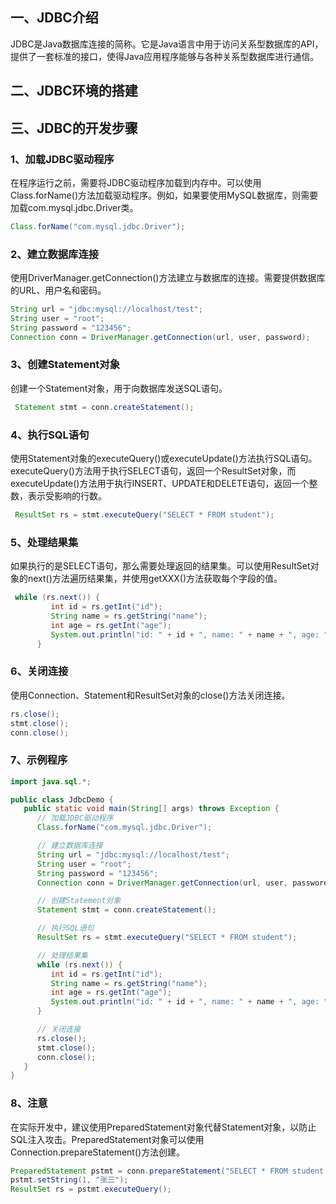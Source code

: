 ## 一、JDBC介绍
JDBC是Java数据库连接的简称。它是Java语言中用于访问关系型数据库的API，提供了一套标准的接口，使得Java应用程序能够与各种关系型数据库进行通信。
## 二、JDBC环境的搭建
## 三、JDBC的开发步骤
### 1、加载JDBC驱动程序
在程序运行之前，需要将JDBC驱动程序加载到内存中。可以使用Class.forName()方法加载驱动程序。例如，如果要使用MySQL数据库，则需要加载com.mysql.jdbc.Driver类。
```java
Class.forName("com.mysql.jdbc.Driver");
```
### 2、建立数据库连接
使用DriverManager.getConnection()方法建立与数据库的连接。需要提供数据库的URL、用户名和密码。
```java
String url = "jdbc:mysql://localhost/test";
String user = "root";
String password = "123456";
Connection conn = DriverManager.getConnection(url, user, password);
```
### 3、创建Statement对象 
创建一个Statement对象，用于向数据库发送SQL语句。
```java
 Statement stmt = conn.createStatement();
```
### 4、执行SQL语句
使用Statement对象的executeQuery()或executeUpdate()方法执行SQL语句。
executeQuery()方法用于执行SELECT语句，返回一个ResultSet对象，而executeUpdate()方法用于执行INSERT、UPDATE和DELETE语句，返回一个整数，表示受影响的行数。
```java
 ResultSet rs = stmt.executeQuery("SELECT * FROM student");
```
### 5、处理结果集 
如果执行的是SELECT语句，那么需要处理返回的结果集。可以使用ResultSet对象的next()方法遍历结果集，并使用getXXX()方法获取每个字段的值。
```java
 while (rs.next()) {
         int id = rs.getInt("id");
         String name = rs.getString("name");
         int age = rs.getInt("age");
         System.out.println("id: " + id + ", name: " + name + ", age: " + age);
      }
```
### 6、关闭连接 
使用Connection、Statement和ResultSet对象的close()方法关闭连接。
```java
rs.close();
stmt.close();
conn.close();
```
### 7、示例程序
```java
import java.sql.*;

public class JdbcDemo {
   public static void main(String[] args) throws Exception {
      // 加载JDBC驱动程序
      Class.forName("com.mysql.jdbc.Driver");

      // 建立数据库连接
      String url = "jdbc:mysql://localhost/test";
      String user = "root";
      String password = "123456";
      Connection conn = DriverManager.getConnection(url, user, password);

      // 创建Statement对象
      Statement stmt = conn.createStatement();

      // 执行SQL语句
      ResultSet rs = stmt.executeQuery("SELECT * FROM student");

      // 处理结果集
      while (rs.next()) {
         int id = rs.getInt("id");
         String name = rs.getString("name");
         int age = rs.getInt("age");
         System.out.println("id: " + id + ", name: " + name + ", age: " + age);
      }

      // 关闭连接
      rs.close();
      stmt.close();
      conn.close();
   }
}

```
### 8、注意
在实际开发中，建议使用PreparedStatement对象代替Statement对象，以防止SQL注入攻击。PreparedStatement对象可以使用Connection.prepareStatement()方法创建。
```java
PreparedStatement pstmt = conn.prepareStatement("SELECT * FROM student WHERE name = ?");
pstmt.setString(1, "张三");
ResultSet rs = pstmt.executeQuery();
```
